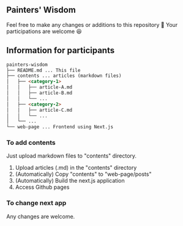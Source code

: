 ## Painters' Wisdom

Feel free to make any changes or additions to this repository :art:
Your participations are welcome :satisfied:


## Information for participants

```md
painters-wisdom
├── README.md ... This file
├── contents ... articles (markdown files)
│   ├── <category-1>
│   │   ├── article-A.md
│   │   ├── article-B.md
│   │   └── ...
│   ├── <category-2>
│   │   ├── article-C.md
│   │   └── ...
│   └── ...
└── web-page ... Frontend using Next.js
```

### To add contents
Just upload markdown files to "contents" directory.

1. Upload articles (.md) in the "contents" directory
2. (Automatically) Copy "contents" to "web-page/posts"
3. (Automatically) Build the next.js application
4. Access Github pages

### To change next app
Any changes are welcome.
